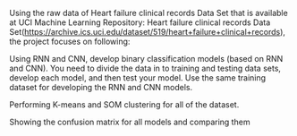 Using the raw data of Heart failure clinical records Data Set that is available at UCI Machine Learning Repository: Heart failure clinical records Data Set(https://archive.ics.uci.edu/dataset/519/heart+failure+clinical+records), the project focuses on following:

Using RNN and CNN, develop binary classification models (based on RNN and CNN). You need to divide the data in to training and testing data sets, develop each model, and then test your model. Use the same training dataset for developing the RNN and CNN models.

Performing K-means and SOM clustering for all of the dataset.

Showing the confusion matrix for all models and comparing them
